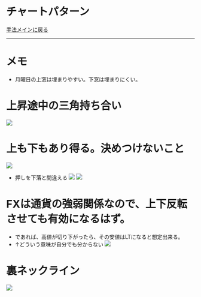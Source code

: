 # チャートパターン
[手法メインに戻る](../index.md)

---
# メモ
- 月曜日の上窓は埋まりやすい。下窓は埋まりにくい。

# 上昇途中の三角持ち合い
![](img/2022-12-22-20-34-58.png)

# 上も下もあり得る。決めつけないこと
![](img/2022-12-22-21-14-03.png)
- 押しを下落と間違える
![](img/2022-12-22-21-37-43.png)  ![](img/2022-12-22-21-37-54.png)

# FXは通貨の強弱関係なので、上下反転させても有効になるはず。
- であれば、高値が切り下がったら、その安値はLTになると想定出来る。
- ↑どういう意味が自分でも分からない
![](img/2022-12-22-20-35-51.png)

# 裏ネックライン
![](img/2022-12-23-17-46-29.png)



